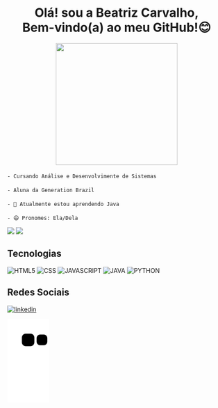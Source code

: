 <div align="center">
    <h1>Olá! sou a Beatriz Carvalho, <br> Bem-vindo(a) ao meu GitHub!😊</h1>
    <img height="280" width= "280" src= "https://user-images.githubusercontent.com/75185802/149973447-7ad7faa9-c890-41ec-9d09-081106b62aa2.gif"/>
</div>

<div align="left">
  <p>
      
    - Cursando Análise e Desenvolvimente de Sistemas
      
    - Aluna da Generation Brazil

    - 🌱 Atualmente estou aprendendo Java

    - 😄 Pronomes: Ela/Dela
      
   </p>
</div>
<div align="left">
    <img height="40%" src= "https://github-readme-stats.vercel.app/api?username=Biah98&show_icons=true&theme=panda"/>
    <img heigth="45" src= "https://github-readme-stats.vercel.app/api/top-langs/?username=Biah98&layout=compact&langs_count=7&theme=panda"/>
</div>

## Tecnologias

![HTML5](https://img.shields.io/badge/HTML5-E34F26?style=for-the-badge&logo=html5&logoColor=white)
![CSS](https://img.shields.io/badge/CSS3-1572B6?style=for-the-badge&logo=css3&logoColor=white)
![JAVASCRIPT](https://img.shields.io/badge/JavaScript-F7DF1E?style=for-the-badge&logo=javascript&logoColor=black)
![JAVA](https://img.shields.io/badge/Java-ED8B00?style=for-the-badge&logo=java&logoColor=white)
![PYTHON](https://img.shields.io/badge/Python-14354C?style=for-the-badge&logo=python&logoColor=white)

## Redes Sociais

[![linkedin](https://img.shields.io/badge/LinkedIn-0077B5?style=for-the-badge&logo=linkedin&logoColor=white)](https://www.linkedin.com/in/beatriz-scarvalho98/)

![Snake animation](https://github.com/Biah98/Biah98/blob/output/github-contribution-grid-snake.svg)
